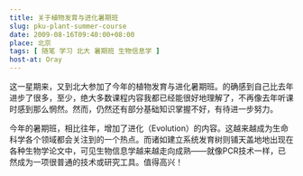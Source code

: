 ```yaml
---
title: 关于植物发育与进化暑期班
slug: pku-plant-summer-course
date: 2009-08-16T09:40:00+08:00
place: 北京
tags: [ 随笔 学习 北大 暑期班 生物信息学 ]
host-at: Oray
---
```

这一星期来，又到北大参加了今年的植物发育与进化暑期班。的确感到自己比去年进步了很多，至少，绝大多数课程内容我都已经能很好地理解了，不再像去年听课时感到那么惘然。然而，仍然还有部分基础知识掌握不好，有待进一步努力。

今年的暑期班，相比往年，增加了进化（Evolution）的内容。这越来越成为生命科学各个领域都会关注到的一个热点。而诸如建立系统发育树则铺天盖地地出现在各种生物学论文中，可见生物信息学越来越走向成熟——就像PCR技术一样，已然成为一项很普通的技术或研究工具。值得高兴！
